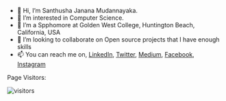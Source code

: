- 👋 Hi, I’m Santhusha Janana Mudannayaka.
- 👀 I’m interested in Computer Science.
- 🌱 I’m a Spphomore at Golden West College, Huntington Beach, California, USA
- 💞️ I’m looking to collaborate on Open source projects that I have enough skills
- 📫 You can reach me on, [LinkedIn](https://www.linkedin.com/in/santhusha-janana-mudannayaka), [Twitter](https://twitter.com/SanthushaJanana), [Medium](https://santhushajanana.medium.com/), [Facebook](https://www.facebook.com/santhushajanana.mudannayaka), [Instagram](https://www.instagram.com/santhusha_janana/)

Page Visitors: 

![visitors](https://visitor-badge.laobi.icu/badge?page_id=Santhusha-bit)

<!---
Santhusha-bit/Santhusha-bit is a ✨ special ✨ repository because its `README.md` (this file) appears on your GitHub profile.
You can click the Preview link to take a look at your changes.
--->
